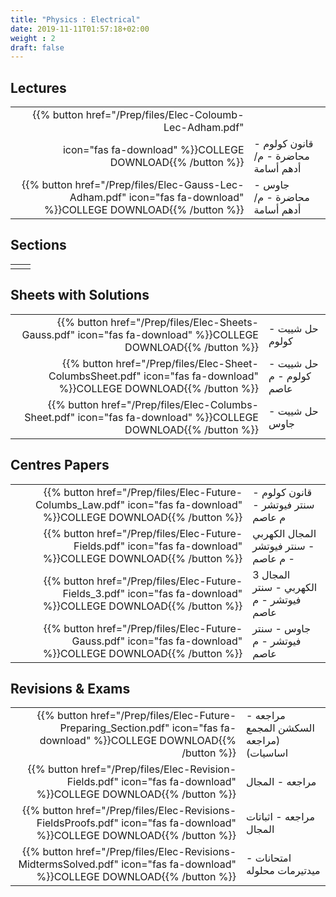 ```yaml
---
title: "Physics : Electrical"
date: 2019-11-11T01:57:18+02:00
weight : 2
draft: false
---
```



## Lectures



|  | |
|---:|----------------------|
| {{% button href="/Prep/files/Elec-Coloumb-Lec-Adham.pdf"
 icon="fas fa-download" %}}COLLEGE DOWNLOAD{{% /button %}} | قانون كولوم - محاضرة - م/ أدهم أسامة   |
| {{% button href="/Prep/files/Elec-Gauss-Lec-Adham.pdf" icon="fas fa-download" %}}COLLEGE DOWNLOAD{{% /button %}} |  جاوس - محاضرة - م/ أدهم أسامة  |




## Sections

|  | |
|---:|----------------------|
| || 

## Sheets with Solutions


|  | |
|---:|----------------------|
| {{% button href="/Prep/files/Elec-Sheets-Gauss.pdf" icon="fas fa-download" %}}COLLEGE DOWNLOAD{{% /button %}} |  حل شييت - كولوم  |
| {{% button href="/Prep/files/Elec-Sheet-ColumbsSheet.pdf" icon="fas fa-download" %}}COLLEGE DOWNLOAD{{% /button %}} |   حل شييت - كولوم - م عاصم
| {{% button href="/Prep/files/Elec-Columbs-Sheet.pdf" icon="fas fa-download" %}}COLLEGE DOWNLOAD{{% /button %}} | حل شييت - جاوس  |


## Centres Papers 

|  | |
|---:|----------------------|
| {{% button href="/Prep/files/Elec-Future-Columbs_Law.pdf" icon="fas fa-download" %}}COLLEGE DOWNLOAD{{% /button %}} | قانون كولوم - سنتر فيوتشر - م عاصم    |
| {{% button href="/Prep/files/Elec-Future-Fields.pdf" icon="fas fa-download" %}}COLLEGE DOWNLOAD{{% /button %}} |  المجال الكهربي - سنتر فيوتشر - م عاصم    |
| {{% button href="/Prep/files/Elec-Future-Fields_3.pdf" icon="fas fa-download" %}}COLLEGE DOWNLOAD{{% /button %}} | 3  المجال الكهربي - سنتر فيوتشر - م عاصم    |
| {{% button href="/Prep/files/Elec-Future-Gauss.pdf" icon="fas fa-download" %}}COLLEGE DOWNLOAD{{% /button %}} |  جاوس - سنتر فيوتشر - م عاصم  |

## Revisions & Exams

|  | |
|---:|----------------------|
| {{% button href="/Prep/files/Elec-Future-Preparing_Section.pdf" icon="fas fa-download" %}}COLLEGE DOWNLOAD{{% /button %}} | مراجعه - السكشن المجمع (مراجعه اساسيات)   |
| {{% button href="/Prep/files/Elec-Revision-Fields.pdf" icon="fas fa-download" %}}COLLEGE DOWNLOAD{{% /button %}} | مراجعه - المجال   ||
| {{% button href="/Prep/files/Elec-Revisions-FieldsProofs.pdf" icon="fas fa-download" %}}COLLEGE DOWNLOAD{{% /button %}} | مراجعه - اثباتات المجال   |
| {{% button href="/Prep/files/Elec-Revisions-MidtermsSolved.pdf" icon="fas fa-download" %}}COLLEGE DOWNLOAD{{% /button %}} | امتحانات -  ميدتيرمات محلوله   |



